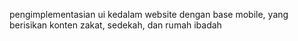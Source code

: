 pengimplementasian ui kedalam website dengan base mobile, yang berisikan konten zakat, sedekah, dan rumah ibadah
